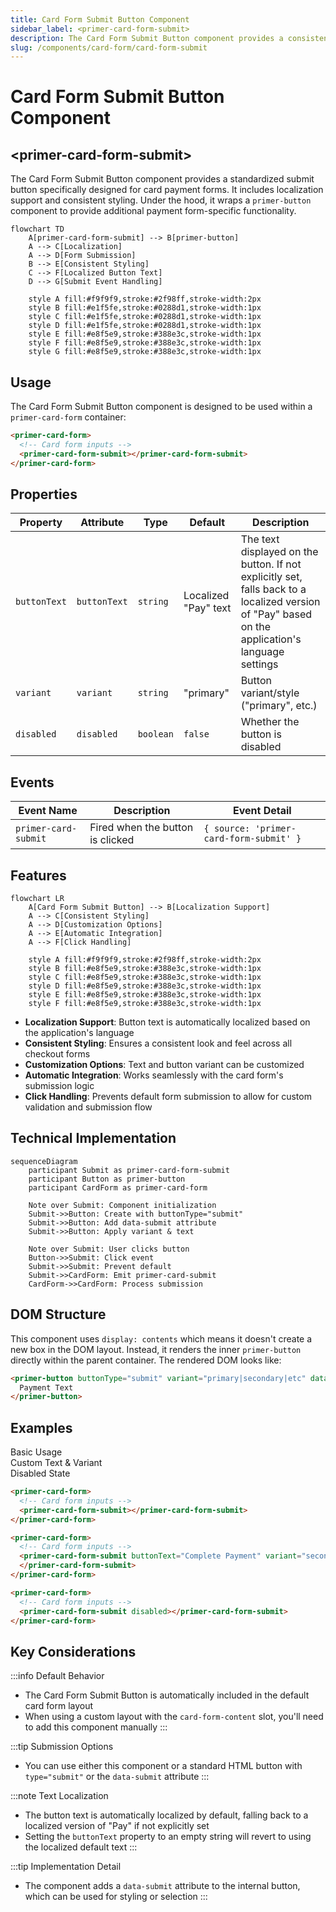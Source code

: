 ```yaml
---
title: Card Form Submit Button Component
sidebar_label: <primer-card-form-submit>
description: The Card Form Submit Button component provides a consistent submit button for card payment forms.
slug: /components/card-form/card-form-submit
---
```


# Card Form Submit Button Component

## \<primer-card-form-submit\>

The Card Form Submit Button component provides a standardized submit button specifically designed for card payment forms. It includes localization support and consistent styling. Under the hood, it wraps a `primer-button` component to provide additional payment form-specific functionality.

```mermaid
flowchart TD
    A[primer-card-form-submit] --> B[primer-button]
    A --> C[Localization]
    A --> D[Form Submission]
    B --> E[Consistent Styling]
    C --> F[Localized Button Text]
    D --> G[Submit Event Handling]

    style A fill:#f9f9f9,stroke:#2f98ff,stroke-width:2px
    style B fill:#e1f5fe,stroke:#0288d1,stroke-width:1px
    style C fill:#e1f5fe,stroke:#0288d1,stroke-width:1px
    style D fill:#e1f5fe,stroke:#0288d1,stroke-width:1px
    style E fill:#e8f5e9,stroke:#388e3c,stroke-width:1px
    style F fill:#e8f5e9,stroke:#388e3c,stroke-width:1px
    style G fill:#e8f5e9,stroke:#388e3c,stroke-width:1px
```

## Usage

The Card Form Submit Button component is designed to be used within a `primer-card-form` container:

```html
<primer-card-form>
  <!-- Card form inputs -->
  <primer-card-form-submit></primer-card-form-submit>
</primer-card-form>
```

## Properties

| Property     | Attribute    | Type      | Default              | Description                                                                                                                                      |
| ------------ | ------------ | --------- | -------------------- | ------------------------------------------------------------------------------------------------------------------------------------------------ |
| `buttonText` | `buttonText` | `string`  | Localized "Pay" text | The text displayed on the button. If not explicitly set, falls back to a localized version of "Pay" based on the application's language settings |
| `variant`    | `variant`    | `string`  | "primary"            | Button variant/style ("primary", etc.)                                                                                                           |
| `disabled`   | `disabled`   | `boolean` | `false`              | Whether the button is disabled                                                                                                                   |

## Events

| Event Name           | Description                      | Event Detail                            |
| -------------------- | -------------------------------- | --------------------------------------- |
| `primer-card-submit` | Fired when the button is clicked | `{ source: 'primer-card-form-submit' }` |

## Features

```mermaid
flowchart LR
    A[Card Form Submit Button] --> B[Localization Support]
    A --> C[Consistent Styling]
    A --> D[Customization Options]
    A --> E[Automatic Integration]
    A --> F[Click Handling]

    style A fill:#f9f9f9,stroke:#2f98ff,stroke-width:2px
    style B fill:#e8f5e9,stroke:#388e3c,stroke-width:1px
    style C fill:#e8f5e9,stroke:#388e3c,stroke-width:1px
    style D fill:#e8f5e9,stroke:#388e3c,stroke-width:1px
    style E fill:#e8f5e9,stroke:#388e3c,stroke-width:1px
    style F fill:#e8f5e9,stroke:#388e3c,stroke-width:1px
```

<div class="features-list">

- **Localization Support**: Button text is automatically localized based on the application's language
- **Consistent Styling**: Ensures a consistent look and feel across all checkout forms
- **Customization Options**: Text and button variant can be customized
- **Automatic Integration**: Works seamlessly with the card form's submission logic
- **Click Handling**: Prevents default form submission to allow for custom validation and submission flow

</div>

## Technical Implementation

```mermaid
sequenceDiagram
    participant Submit as primer-card-form-submit
    participant Button as primer-button
    participant CardForm as primer-card-form

    Note over Submit: Component initialization
    Submit->>Button: Create with buttonType="submit"
    Submit->>Button: Add data-submit attribute
    Submit->>Button: Apply variant & text

    Note over Submit: User clicks button
    Button->>Submit: Click event
    Submit->>Submit: Prevent default
    Submit->>CardForm: Emit primer-card-submit
    CardForm->>CardForm: Process submission
```

## DOM Structure

This component uses `display: contents` which means it doesn't create a new box in the DOM layout. Instead, it renders the inner `primer-button` directly within the parent container. The rendered DOM looks like:

```html
<primer-button buttonType="submit" variant="primary|secondary|etc" data-submit>
  Payment Text
</primer-button>
```

## Examples

<div class="tabs-container">
<div class="tabs">
<div class="tab basic active">Basic Usage</div>
<div class="tab custom">Custom Text & Variant</div>
<div class="tab disabled">Disabled State</div>
</div>

<div class="tab-content basic active">

```html
<primer-card-form>
  <!-- Card form inputs -->
  <primer-card-form-submit></primer-card-form-submit>
</primer-card-form>
```

</div>

<div class="tab-content custom">

```html
<primer-card-form>
  <!-- Card form inputs -->
  <primer-card-form-submit buttonText="Complete Payment" variant="secondary">
  </primer-card-form-submit>
</primer-card-form>
```

</div>

<div class="tab-content disabled">

```html
<primer-card-form>
  <!-- Card form inputs -->
  <primer-card-form-submit disabled></primer-card-form-submit>
</primer-card-form>
```

</div>
</div>

## Key Considerations

:::info Default Behavior

- The Card Form Submit Button is automatically included in the default card form layout
- When using a custom layout with the `card-form-content` slot, you'll need to add this component manually
  :::

:::tip Submission Options

- You can use either this component or a standard HTML button with `type="submit"` or the `data-submit` attribute
  :::

:::note Text Localization

- The button text is automatically localized by default, falling back to a localized version of "Pay" if not explicitly set
- Setting the `buttonText` property to an empty string will revert to using the localized default text
  :::

:::tip Implementation Detail

- The component adds a `data-submit` attribute to the internal button, which can be used for styling or selection
  :::
